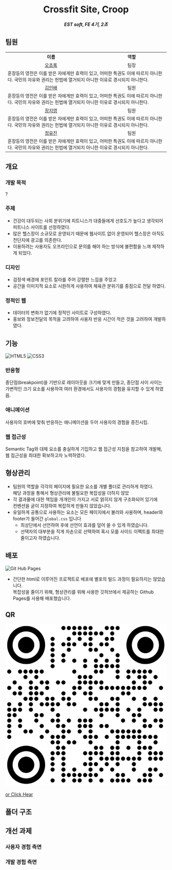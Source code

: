 <p align="center">
  <h1 align="center">Crossfit Site, Croop</h1>
</p>

<b><i><p align="center">EST soft, FE 4기, 2조</p></i></b>


## 팀원 

<table>
  <tr>
    <th>이름</th>
    <th>역할</th>
  </tr>
  <tr>
    <td align="center"><a href="https://github.com/choroc">오초록</a></td>
    <td align="center">팀장</td>
  </tr>
  <tr>
    <td colspan="2">
    훈장등의 영전은 이를 받은 자에게만 효력이 있고, 어떠한 특권도 이에 따르지 아니한다. 국민의 자유와 권리는 헌법에 열거되지 아니한 이유로 경시되지 아니한다.
    </td>
  </tr>
  <tr>
    <td align="center"><a href="https://github.com/kib09">김인배</a></td>
    <td align="center">팀원</td>
  </tr>
  <tr>
    <td colspan="2">
    훈장등의 영전은 이를 받은 자에게만 효력이 있고, 어떠한 특권도 이에 따르지 아니한다. 국민의 자유와 권리는 헌법에 열거되지 아니한 이유로 경시되지 아니한다.
    </td>
  </tr>
  <tr>
    <td align="center"><a href="https://github.com/zeeeeeee0">장지영</a></td>
    <td align="center">팀원</td>
  </tr>
  <tr>
    <td colspan="2">
    훈장등의 영전은 이를 받은 자에게만 효력이 있고, 어떠한 특권도 이에 따르지 아니한다. 국민의 자유와 권리는 헌법에 열거되지 아니한 이유로 경시되지 아니한다.
    </td>
  </tr>
  <tr>
    <td align="center"><a href="https://github.com/jadewisemann">정유진</a></td>
    <td align="center">팀원</td>
  </tr>
  <tr>
    <td colspan="2">
    훈장등의 영전은 이를 받은 자에게만 효력이 있고, 어떠한 특권도 이에 따르지 아니한다. 국민의 자유와 권리는 헌법에 열거되지 아니한 이유로 경시되지 아니한다.
    </td>
  </tr>

</table>

## 개요

### 개발 목적

?

### 주제 
  
- 건강이 대두되는 사회 분위기에 피트니스가 대중들에게 선호도가 높다고 생각되어  피트니스 사이트를 선정하였다.
- 많은 헬스장이 소규모로 운영되기 때문에 웹사이트 없이 운영되어  헬스장은 아직도 전단지에 광고를 의존한다.
- 이용하려는 사용자도 오프라인으로 문의를 해야 하는 방식에 불편함을 느껴 제작하게 되었다.

### 디자인 

- 검정색 배경에 포인트 칼라를 주어 강렬한 느낌을 주었고  
- 공간을 이미지적 요소로 시원하게 사용하여 체육관 분위기를 중점으로 전달 하였다.

### 정적인 웹

- 데이터의 변화가 없기에 정적인 사이트로 구성하였다.
- 홍보와 정보전달의 목적을 고려하여 사용자 반응 시간이 적은 것을 고려하여 개발하였다.

## 기능

![HTML5](https://img.shields.io/badge/html5-%23E34F26.svg?style=for-the-badge&logo=html5&logoColor=white) ![CSS3](https://img.shields.io/badge/css3-%231572B6.svg?style=for-the-badge&logo=css3&logoColor=white)
 

### 반응형

종단점(breakpoint)을 기반으로 레이아웃을 크기에 맞게 만들고, 종단점 사이 사이는 가변적인 크기 요소를 사용하여 여러 환경에서도 사용자의 경험을 유지할 수 있게 하였음.

### 애니메이션

사용자의 호버에 맞춰 반응하는 애니메이션을 두어 사용자의 경험을 증진시킴.

### 웹 접근성

Semantic Tag와 대체 요소를 충실하게 기입하고 웹 접근성 지침을 참고하여 개발해, 웹 접근성을 최대한 확보하고자 노력하였다.

## 형상관리

- 팀원의 역할을 각각의 페이지에 필요한 요소를 개별 폴더로 관리하게 하였다.
  <br>해당 과정을 통해서 형상관리에 불필요한 복잡성을 더하지 않았
- 각 결과물에 대한 책임을 개개인이 가지고 서로 얽히지 않게 구조화되어 있기에
  <br>컨벤션을 굳이 지정하여 복잡하게 만들지 않았습니다.
- 유일하게 공통으로 사용하는 요소는 모든 페이지에서 불러와 사용하며, header와 footer가 들어간 `global.css` 입니다 
  - 최상단에서 선언하여 후에 선언이 효과를 덮어 쓸 수 있게 하였습니다.
  - 선택자의 대부분을 직게 자손으로 선택하여 혹시 모를 사이드 이펙트를 최대한 줄이고자 하였습니다.
    
## 배포

<img alt="Git Hub Pages" src ="https://img.shields.io/badge/GithubPages-222222.svg?&style=for-the-badge&logo=&logoColor=white"/> 

- 간단한 html로 이루어진 프로젝트로 배포에 별포의 빌드 과정이 필요하지는 않았습니다.<br>복잡성을 줄이기 위해, 형상관리를 위해 사용한 깃허브에서 제공하는 Github Pages를 사용해 배포했습니다.

## QR
<p align="center">

![qr-code](/docs/qr.svg)

[or Click Hear](https://m.site.naver.com/1zvDY)
</p>

## 폴더 구조

## 개선 과제
### 사용자 경험 측면
### 개발 경험 측면
